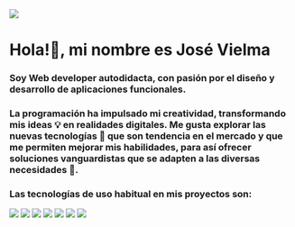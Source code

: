 <div class="container">
  <img src="https://github.com/user-attachments/assets/9c2e207a-0c22-40fd-a91b-efa915a50826">
</div>

<div class="container">
  <h1>Hola!👋, mi nombre es José Vielma</h1>
  <h3>Soy Web developer autodidacta, con pasión por el diseño y desarrollo de aplicaciones funcionales. </h3>
</div>

<div class="container">
  <h3>
    La programación ha impulsado mi creatividad, transformando mis ideas 💡 en realidades digitales. Me gusta explorar las nuevas tecnologías 🤖 que son tendencia en el mercado y que me permiten mejorar mis habilidades, para así ofrecer soluciones vanguardistas que se adapten a las diversas necesidades 🚀.
  </h3>
</div>

<div class="container">
  <h3>
    Las tecnologías de uso habitual en mis proyectos son:
  </h3>
</div>

<!--Logos-->
<div class="container">
  <div class="row">
    <div class="col">
      <img src="!https://github.com/user-attachments/assets/48a9bebd-5170-4e7a-9ac1-4f164ba9cb1c" name="Python">
      <img src="!https://github.com/user-attachments/assets/29df8dbb-2a64-42a2-9da2-0e5ffe115ca4" name="Django">
      <img src="https://github.com/user-attachments/assets/99ceec74-768b-4a58-a674-4cb14739de14"  name="Html">
      <img src="https://github.com/user-attachments/assets/2bd99e01-58ab-43c5-9961-5da3fce66006"  name="CSS">
      <img src="https://github.com/user-attachments/assets/7fe51856-9ab5-4397-bf3c-0eb3bb741ecb" name="JavaScript">
      <img src="https://github.com/user-attachments/assets/124efe03-ac88-4b1b-9311-9dd34977eb4a"  name="Bootstrap">
      <img src="!https://github.com/user-attachments/assets/4fccdc37-ff05-4051-8366-a9d97cbf2b3d"  name="Sqlite">
  </div>
  </div>
</div>

